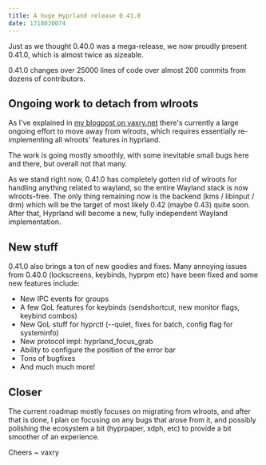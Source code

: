 ```yaml
---
title: A huge Hyprland release 0.41.0
date: 1718030074
---
```


Just as we thought 0.40.0 was a mega-release, we now proudly present 0.41.0, which is almost twice as sizeable.

0.41.0 changes over 25000 lines of code over almost 200 commits from dozens of contributors.

## Ongoing work to detach from wlroots

As I've explained in [my blogpost on vaxry.net](https://blog.vaxry.net/articles/2024-wlrootsRewrite) there's currently
a large ongoing effort to move away from wlroots, which requires essentially re-implementing all wlroots' features in hyprland.

The work is going mostly smoothly, with some inevitable small bugs here and there, but overall not that many.

As we stand right now, 0.41.0 has completely gotten rid of wlroots for handling anything related to wayland, so the entire Wayland stack
is now wlroots-free. The only thing remaining now is the backend (kms / libinput / drm) which will be the target of most likely 0.42 (maybe 0.43)
quite soon. After that, Hyprland will become a new, fully independent Wayland implementation.

## New stuff

0.41.0 also brings a ton of new goodies and fixes. Many annoying issues from 0.40.0 (lockscreens, keybinds, hyprpm etc) have been fixed
and some new features include:

- New IPC events for groups
- A few QoL features for keybinds (sendshortcut, new monitor flags, keybind combos)
- New QoL stuff for hyprctl (--quiet, fixes for batch, config flag for systeminfo)
- New protocol impl: hyprland_focus_grab
- Ability to configure the position of the error bar
- Tons of bugfixes
- And much much more!

## Closer

The current roadmap mostly focuses on migrating from wlroots, and after that is done, I plan on focusing on any bugs that arose from it, and possibly polishing the
ecosystem a bit (hyprpaper, xdph, etc) to provide a bit smoother of an experience.

Cheers
~ vaxry
